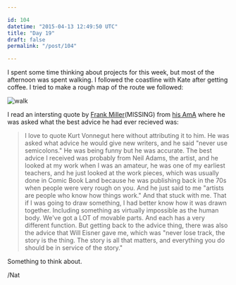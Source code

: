 ```yaml
---

id: 104
datetime: "2015-04-13 12:49:50 UTC"
title: "Day 19"
draft: false
permalink: "/post/104"

---
```


I spent some time thinking about projects for this week, but most of the afternoon was spent walking. I followed the coastline with Kate after getting coffee. I tried to make a rough map of the route we followed:

![walk](https://s3.amazonaws.com/f.cl.ly/items/0j33381l2d182y1j2Y2h/Screen%!S(MISSING)hot%!-(MISSING)04-13%!a(MISSING)t%!.(MISSING)18%!p(MISSING)ng)

I read an intersting quote by [Frank Miller](https://en.wikipedia.org/wiki/Frank_Miller_%!c(MISSING)omics%!)(MISSING) from [his AmA](https://www.reddit.com/r/IAmA/comments/27w11e/i_am_frank_miller_artist_cartoonist_creator_of/ci4wwdb) where he was asked what the best advice he had ever recieved was:

 > I love to quote Kurt Vonnegut here without attributing it to him. He was asked what advice he would give new writers, and he said "never use semicolons." He was being funny but he was accurate. The best advice I received was probably from Neil Adams, the artist, and he looked at my work when I was an amateur, he was one of my earliest teachers, and he just looked at the work pieces, which was usually done in Comic Book Land because he was publishing back in the 70s when people were very rough on you. And he just said to me "artists are people who know how things work." And that stuck with me. That if I was going to draw something, I had better know how it was drawn together. Including something as virtually impossible as the human body. We've got a LOT of movable parts. And each has a very different function. But getting back to the advice thing, there was also the advice that Will Eisner gave me, which was "never lose track, the story is the thing. The story is all that matters, and everything you do should be in service of the story."

Something to think about.

/Nat

